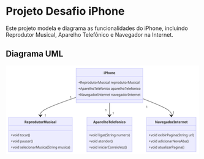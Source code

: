 ﻿
# Projeto Desafio iPhone

Este projeto modela e diagrama as funcionalidades do iPhone, incluindo Reprodutor Musical, Aparelho Telefônico e Navegador na Internet.

## Diagrama UML

![Diagrama UML do iPhone](diagrama.png)

